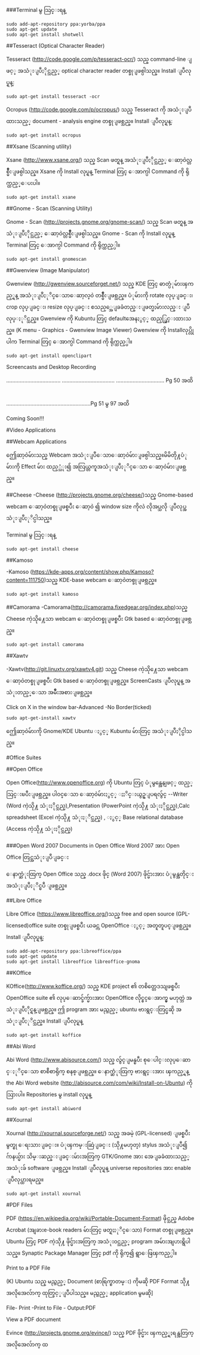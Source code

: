 ###Terminal မွ သြင္းရန္

    sudo add-apt-repository ppa:yorba/ppa
    sudo apt-get update
    sudo apt-get install shotwell


##Tesseract (Optical Character Reader)

Tesseract (http://code.google.com/p/tesseract-ocr/) သည္ command-line ျဖင့္ အသံုးျပဳႏိုင္သည့္ optical
character reader တစ္ခုျဖစ္ပါသည္။ Install  ျပဳလုပ္ရန္:

    sudo apt-get install tesseract -ocr


Ocropus (http://code.google.com/p/ocropus/) သည္ Tesseract ကို အသံုးျပဳထားသည့္ document -
analysis engine တစ္ခုျဖစ္သည္။ Install ျပဳလုပ္ရန္:

    sudo apt-get install ocropus


##Xsane (Scanning utility)

Xsane (http://www.xsane.org/) သည္ Scan ဖတ္ရန္ အသံုးျပဳႏိုင္သည့္ ေဆာ့၀ဲလ္တစ္မ်ဳိးျဖစ္ပါသည္။
Xsane ကို  Install လုပ္ရန္ Terminal တြင္ ေအာက္ပါ Command ကို ရိုက္ထည့္ေပးပါ။

    sudo apt-get install xsane


##Gnome - Scan (Scanning Utility)

Gnome - Scan (http://projects.gnome.org/gnome-scan/) သည္ Scan ဖတ္ရန္ အသံုးျပဳႏိုင္သည့္
ေဆာ့၀ဲလ္တစ္မ်ဳိးျဖစ္ပါသည္။ Gnome - Scan ကို Install လုပ္ရန္ Terminal တြင္ ေအာက္ပါ Command
ကို ရိုက္ထည့္ပါ။

    sudo apt-get install gnomescan 


##Gwenview (Image Manipulator)

Gwenview (http://gwenview.sourceforget.net/) သည္ KDE တြင္ ဓာတ္ပံုမ်ားၾကည့္ရန္ အသံုးျပဳႏုိင္ေသာေဆာ့လ္၀ဲ တစ္မ်ဳိးျဖစ္သည္။ ပံုမ်ားကို rotate လုပ္ျခင္း၊ crop လုပ္ျခင္း၊ resize လုပ္ျခင္း စသည့္အေျခခံတည္းျဖတ္မႈမ်ားလည္း ျပဳလုပ္ႏုိင္သည္။ Gwenview ကို Kubuntu တြင္ defaultအေနႏွင့္ ထည့္သြင္းထားသည္။ (K menu - Graphics - Gwenview Image Viewer) Gwenview ကို Installလုပ္လိုပါက Terminal တြင္ ေအာက္ပါ Command ကို ရိုက္ထည့္ပါ။

    sudo apt-get install openclipart


Screencasts and Desktop Recording



....................................
...................................
................................   Pg 50 အထိ
﻿


........................................................Pg 51 မွ 97 အထိ 


Coming Soon!!!

#Video Applications

##Webcam Applications

ဤေဆာ့၀ဲမ်ားသည္ Webcam အသံုးျပဳေသာေဆာ့၀ဲမ်ားျဖစ္ပါသည္။မိမိတို႔ပံုမ်ားကို Effect မ်ား ထည့္သံုး၍ 
အလြယ္တကူအသံုးျပဳႏုိင္ေသာ ေဆာ့၀ဲမ်ားျဖစ္သည္။

##Cheese
-Cheese (http://projects.gnome.org/cheese/)သည္ Gnome-based webcam
 ေဆာ့၀ဲတစ္ခုျဖစ္ၿပီး ေဆာ့၀ဲ ၍ window size ကိုလဲ လိုအပ္သလို ျပဳလုပ္အသံုးျပဳႏုိင္ပါသည္။

Terminal မွ သြင္းရန္

    sudo apt-get install cheese

##Kamoso
 
-Kamoso (https://kde-apps.org/content/show.php/Kamoso?content=111750)သည္
KDE-base webcam ေဆာ့၀ဲတစ္ခုျဖစ္သည္။

    sudo apt-get install kamoso

##Camorama
-Camorama(http://camorama.fixedgear.org/index.php)သည္ Cheese ကဲ့သို႔ေသာ webcam 
ေဆာ့၀ဲတစ္ခုျဖစ္ၿပီး Gtk based ေဆာ့၀ဲတစ္ခုျဖစ္သည္။

    sudo apt-get install camorama

##Xawtv

-Xawtv(http://git.linuxtv.org/xawtv4.git) သည္ Cheese ကဲ့သို႔ေသာ webcam
ေဆာ့၀ဲတစ္ခုျဖစ္ၿပီး Gtk based ေဆာ့၀ဲတစ္ခုျဖစ္သည္။ ScreenCasts ျပဳလုပ္ရန္ အသံုးတည့္ေသာ 
အမ်ဳိးအစားျဖစ္သည္။

Click on X in the window bar-Advanced -No Border(ticked)

    sudo apt-get-install xawtv

ဤေဆာ့၀ဲမ်ားကို Gnome/KDE Ubuntu ႏွင့္ Kubuntu မ်ားတြင္ အသံုးျပဳႏိုင္ပါသည္။

#Office Suites

##Open Office

Open Office(http://www.openoffice.org) ကို Ubuntu တြင္ ပံုမွန္အေနျဖင့္ ထည့္သြင္းၿပီးျဖစ္သည္။
ပါ၀င္ေသာ ေဆာ့၀ဲမ်ားႏွင့္ ႏႈိင္းယွဥ္ျပရလွ်င္ --Writer (Word ကဲ့သို႔ သံုးႏိုင္သည္),Presentation (PowerPoint ကဲ့သို႔  သံုးႏိုင္သည္),Calc spreadsheet (Excel ကဲ့သို႔ သံုးႏုိင္သည္) , ႏွင့္ Base relational database (Access ကဲ့သို႔ သံုးႏိုင္သည္)

###Open Word 2007 Documents in Open Office Word 2007 အား Open Office တြင္အသံုးျပဳျခင္း

ေနာက္ဆံုးထြက္ Open Office  သည္ .docx ဖိုင္ (Word 2007) ဖိုင္မ်ားအား ပံုမွန္အတိုင္း အသံုးျပဳႏုိင္ၿပီ ျဖစ္သည္။

##Libre Office

Libre Office (https://www.libreoffice.org/)သည္ free and open source (GPL-licensed)office suite
တစ္ခုျဖစ္ၿပီး ယခင္က OpenOffice ႏွင့္ အတူတူပင္ျဖစ္သည္။ Install ျပဳလုပ္ရန္:

    sudo add-apt-repository ppa:libreoffice/ppa
    sudo apt-get update
    sudo apt-get install libreoffice libreoffice-gnoma

##KOffice

KOffice(http://www.koffice.org/) သည္ KDE project ၏ တစိတ္တေဒသျဖစ္ၿပီး OpenOffice suite
၏ လုပ္ေဆာင္ခ်က္မ်ားအား OpenOffice လိုင္စင္ေအာက္မွ မဟုတ္ဘဲ အသံုးျပဳႏိုင္ရန္ျဖစ္သည္။ ဤ 
program အား မည္သည့္ ubuntu ဗားရွင္းတြင္မဆို အသံုးျပဳႏုိင္သည္။ Install ျပဳလုပ္ရန္

    sudo apt-get install koffice

##Abi Word

Abi Word (http://www.abisource.com/) သည္ လွ်င္ျမန္ၿပီး စုေပါင္းလုပ္ေဆာင္ႏုိင္ေသာ စာစီစာရိုက္
စနစ္ျဖစ္သည္။ ေနာက္ဆံုးထြက္ ဗားရွင္းအား ၾကည့္ရန္ the Abi Word website 
(http://abisource.com/com/wiki/Install-on-Ubuntu) ကို သြားပါ။ Repositories မွ install လုပ္ရန္

    sudo apt-get install abiword

##Xournal

Xournal (http://xournal.sourceforge.net/) သည္ အခမဲ့ (GPL-licensed) ျဖစ္ၿပီး မွတ္စု ေရးသားျခင္း။
ပံုၾကမ္းဆြဲျခင္း (သို႔မဟုတ္) stylus အသံုးျပဳ၍ ဂ်ာနယ္မ်ား သိမ္းဆည္းျခင္းမ်ားအတြက္ GTK/Gnome 
အား အေျခခံထားသည့္ အသံုးခ် software ျဖစ္သည္။ Install ျပဳလုပ္ရန္ universe repositories အား enable
ျပဳလုပ္ထားရမည္။

    sudo apt-get install xournal

#PDF Files

PDF (https://en.wikipedia.org/wiki/Portable-Document-Format) ဖိုင္သည္ Adobe Acrobat (အျခားe-book readers မ်ားတြင္ ဖတ္ရႈႏုိင္ေသာ) Format တစ္ခုျဖစ္သည္။ Ubuntu တြင္ PDF ကဲ့သို႔ ဖိုင္မ်ားအတြက္
အသံုး၀င္သည့္ program အမ်ားအျပားရွိပါသည္။ Synaptic Package Manager တြင္ pdf 
ကို ရိုက္၍ ရွာေဖြၾကည့္ပါ။

Print to a PDF File

(K) Ubuntu သည္ မည္သည့္ Document (စာရြက္စာတမ္း) ကိုမဆို PDF Format သို႔ အလိုအေလ်ာက္
ထုတ္ခြင့္ျပဳပါသည္။ မည္သည့္ application မွမဆို]

File- Print -Print to File - Output:PDF

View a PDF document

Evince (http://projects.gnome.org/evince/) သည္ PDF ဖိုင္မ်ား ၾကည့္ရႈရန္အတြက္
အလိုအေလ်ာက္ ထ

